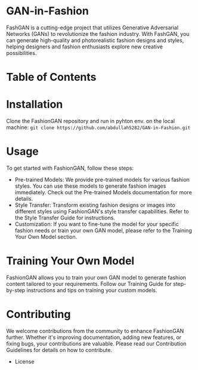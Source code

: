 # GAN-in-Fashion
FashGAN  is a cutting-edge project that utilizes Generative Adversarial Networks (GANs) to revolutionize the fashion industry. With FashGAN, you can generate high-quality and photorealistic fashion designs and styles, helping designers and fashion enthusiasts explore new creative possibilities.
# Table of Contents

<!---# Features
High-Quality Image Generation: FashionGAN generates high-resolution fashion images with incredible detail and realism.
Style Transfer: Transform existing fashion images or designs into new and exciting styles.
Customizable: Fine-tune the model for your specific fashion needs, whether it's haute couture, streetwear, or casual attire.
User-Friendly Interface: Easy-to-use APIs and user interfaces make it accessible for designers, developers, and fashion aficionados.
Community and Collaboration: Join a vibrant community of fashion enthusiasts, researchers, and developers to collaborate and share insights.--->
# Installation
Clone the FashionGAN repository and run in pyhton env. on the local machine: 
``` git clone https://github.com/abdullah5282/GAN-in-Fashion.git ```

# Usage
To get started with FashionGAN, follow these steps:
* Pre-trained Models: We provide pre-trained models for various fashion styles. You can use these models to generate fashion images immediately. Check out the Pre-trained Models documentation for more details.
* Style Transfer: Transform existing fashion designs or images into different styles using FashionGAN's style transfer capabilities. Refer to the Style Transfer Guide for instructions.
* Customization: If you want to fine-tune the model for your specific fashion needs or train your own GAN model, please refer to the Training Your Own Model section.

# Training Your Own Model
FashionGAN allows you to train your own GAN model to generate fashion content tailored to your requirements. Follow our Training Guide for step-by-step instructions and tips on training your custom models.
# Contributing
We welcome contributions from the community to enhance FashionGAN further. Whether it's improving documentation, adding new features, or fixing bugs, your contributions are valuable. Please read our Contribution Guidelines for details on how to contribute.
* License
